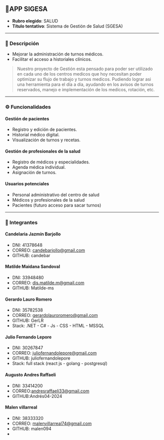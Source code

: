 ## 📌**APP SIGESA**
- **Rubro elegido**: SALUD  
- **Título tentativo**: Sistema de Gestión de Salud (SGESA)
---
### 🧠 **Descripción**
   - Mejorar la administración de turnos médicos.
   - Facilitar el acceso a historiales clínicos.
> Nuestro proyecto de Gestión esta pensado para poder ser utilizado en cada uno de los centros medicos que hoy necesitan poder optimizar su flujo de trabajo y turnos medicos. Pudiendo lograr asi una herramienta para el día a día, ayudando en los avisos de turnos reservados, manejo e implementación de los medicos, rotación, etc.
---
### ⚙️ **Funcionalidades**

#### Gestión de pacientes
- Registro y edición de pacientes.
- Historial médico digital.
- Visualización de turnos y recetas.

#### Gestión de profesionales de la salud
- Registro de médicos y especialidades.
- Agenda médica individual.
- Asignación de turnos.

#### Usuarios potenciales
- Personal administrativo del centro de salud
- Médicos y profesionales de la salud
- Pacientes (futuro acceso para sacar turnos)
---

### 👥 Integrantes

#### Candelaria Jazmín Barjollo 
- DNI: 41378648	
- CORREO: candebarjollo@gmail.com	
- GITHUB: candebar

#### Matilde Maidana Sandoval 
- DNI: 33948480	
- CORREO: dis.matilde.m@gmail.com
- GITHUB: Matilde-ms

#### Gerardo Lauro Romero 
- DNI: 35782538	
- CORREO: gerardolauroromero@gmail.com
- GITHUB: GerLR
- Stack: .NET - C# - Js - CSS - HTML - MSSQL

#### Julio Fernando Lepore 
- DNI: 30267847
- CORREO: juliofernandolepore@gmail.com
- GITHUB: juliofernandolepore
- Stack: full stack (react js - golang - postgresql)

#### Augusto Andres Raffaeli
- DNI: 33414200
- CORREO:andresraffaeli33@gmail.com
- GITHUB:Andrés04-2024

#### Malen villarreal
- DNI:    38333320
- CORREO: malenvillarreal74@gmail.com
- GITHUB: malen094
- 
